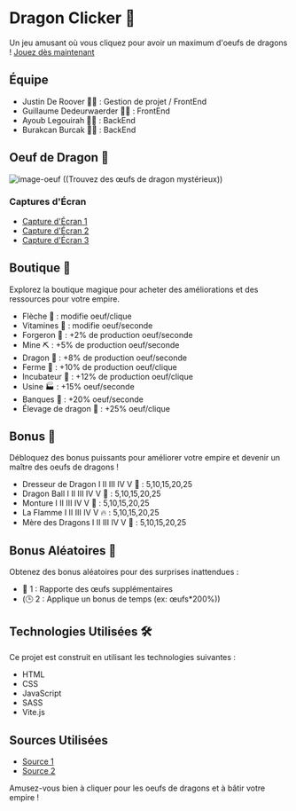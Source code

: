 # Dragon Clicker 🐉

Un jeu amusant où vous cliquez pour avoir un maximum d'oeufs de dragons ! [Jouez dès maintenant](URL_DU_SITE)

## Équipe

- Justin De Roover 🧙‍♂️ : Gestion de projet / FrontEnd
- Guillaume Dedeurwaerder 👨‍💻 : FrontEnd
- Ayoub Legouirah 🧙‍♂️ : BackEnd
- Burakcan Burcak 👨‍💻 : BackEnd

## Oeuf de Dragon 🥚

![image-oeuf](https://img.freepik.com/vecteurs-libre/oeufs-dragon-dessin-anime-differents-ensembles-coquilles-oeufs_107791-12408.jpg?w=1380&t=st=1698066992~exp=1698067592~hmac=bb49b62274d5b328a068983f7ae02da4f89a0ae7fbe36c6146f3704f0afe9b5f)
((Trouvez des œufs de dragon mystérieux))

### Captures d'Écran

- [Capture d'Écran 1](URL_CAPTURE_ECRAN_1)
- [Capture d'Écran 2](URL_CAPTURE_ECRAN_2)
- [Capture d'Écran 3](URL_CAPTURE_ECRAN_3)

## Boutique 🏪

Explorez la boutique magique pour acheter des améliorations et des ressources pour votre empire.

- Flèche 🏹 : modifie oeuf/clique
- Vitamines 💊 : modifie oeuf/seconde
- Forgeron 🔨 : +2% de production oeuf/seconde
- Mine ⛏️ : +5% de production oeuf/seconde
- Dragon 🐲 : +8% de production oeuf/seconde
- Ferme 🚜 : +10% de production oeuf/clique
- Incubateur 🥚 : +12% de production oeuf/clique
- Usine 🏭 : +15% oeuf/seconde
- Banques 🏦 : +20% oeuf/seconde
- Élevage de dragon 🐣 : +25% oeuf/clique

## Bonus 🌟

Débloquez des bonus puissants pour améliorer votre empire et devenir un maître des oeufs de dragons !

- Dresseur de Dragon I II III IV V 🐉 : 5,10,15,20,25
- Dragon Ball I II III IV V 🐲 : 5,10,15,20,25
- Monture I II III IV V 🏇 : 5,10,15,20,25
- La Flamme I II III IV V 🔥 : 5,10,15,20,25
- Mère des Dragons I II III IV V 🐉 : 5,10,15,20,25

## Bonus Aléatoires 🎲

Obtenez des bonus aléatoires pour des surprises inattendues :

- 🥚 1 : Rapporte des œufs supplémentaires
- (🕒 2 : Applique un bonus de temps (ex: œufs*200%))

## Technologies Utilisées 🛠️

Ce projet est construit en utilisant les technologies suivantes :

- HTML
- CSS
- JavaScript
- SASS
- Vite.js

## Sources Utilisées

- [Source 1](URL_SOURCE_1)
- [Source 2](URL_SOURCE_2)

Amusez-vous bien à cliquer pour les oeufs de dragons et à bâtir votre empire !
